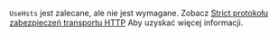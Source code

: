 `UseHsts` jest zalecane, ale nie jest wymagane. Zobacz [Strict protokołu zabezpieczeń transportu HTTP](xref:security/enforcing-ssl#http-strict-transport-security-protocol-hsts) Aby uzyskać więcej informacji.
